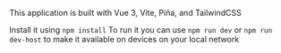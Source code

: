 This application is built with Vue 3, Vite, Piña, and TailwindCSS

Install it using `npm install`
To run it you can use `npm run dev` or `npm run dev-host` to make it available on devices on your local network
